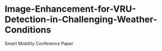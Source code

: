 # Image-Enhancement-for-VRU-Detection-in-Challenging-Weather-Conditions
Smart Mobility Conference Paper
